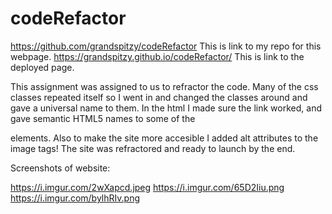 # codeRefactor

https://github.com/grandspitzy/codeRefactor This is link to my repo for this webpage.
https://grandspitzy.github.io/codeRefactor/ This is link to the deployed page.

This assignment was assigned to us to refractor the code. Many of the css classes repeated itself so I went in and changed the classes around and gave a universal name to them. In the html I made sure the link worked, and gave semantic HTML5 names to some of the <div> elements. Also to make the site more accesible I added alt attributes to the image tags! The site was refractored and ready to launch by the end.


Screenshots of website:

https://i.imgur.com/2wXapcd.jpeg
https://i.imgur.com/65D2Iiu.png
https://i.imgur.com/bylhRIv.png
